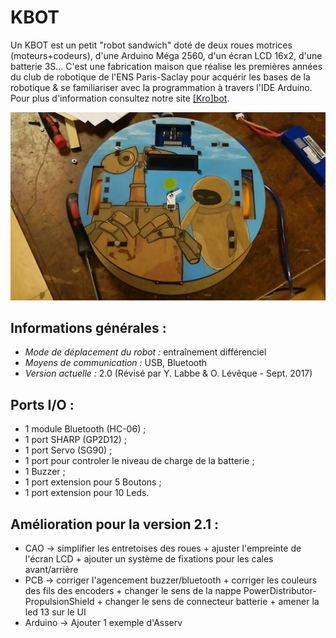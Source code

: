 # KBOT

Un KBOT est un petit "robot sandwich" doté de deux roues motrices (moteurs+codeurs), d'une Arduino Méga 2560, d'un écran LCD 16x2, d'une batterie 3S… C'est une fabrication maison que réalise les premières années du club de robotique de l'ENS Paris-Saclay pour acquérir les bases de la robotique & se familiariser avec la programmation à travers l'IDE Arduino.
Pour plus d'information consultez notre site [[Kro]bot](https://wiki.crans.org/ClubKrobot).

![KBOT_V2](IMG_20171019_004054_02.jpg)

## Informations générales :
* *Mode de déplacement du robot :* entraînement différenciel
* *Moyens de communication :* USB, Bluetooth
* *Version actuelle :* 2.0 (Révisé par Y. Labbe & O. Lévêque - Sept. 2017)

## Ports I/O :
* 1 module Bluetooth (HC-06) ;
* 1 port SHARP (GP2D12) ;
* 1 port Servo (SG90) ;
* 1 port pour controler le niveau de charge de la batterie ;
* 1 Buzzer ;
* 1 port extension pour 5 Boutons ;
* 1 port extension pour 10 Leds.

## Amélioration pour la version 2.1 :
* CAO -> simplifier les entretoises des roues + ajuster l'empreinte de l'écran LCD + ajouter un système de fixations pour les cales avant/arrière
* PCB -> corriger l'agencement buzzer/bluetooth + corriger les couleurs des fils des encoders + changer le sens de la nappe PowerDistributor-PropulsionShield + changer le sens de connecteur batterie + amener la led 13 sur le UI
* Arduino -> Ajouter 1 exemple d'Asserv
